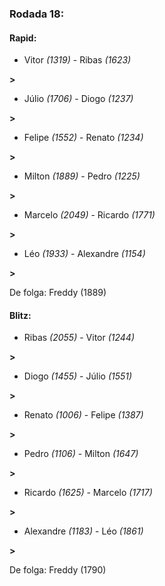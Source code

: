 ### Rodada 18:

#### Rapid:

* Vitor *(1319)*     -     Ribas *(1623)*

 **>** 
* Júlio *(1706)*     -     Diogo *(1237)*

 **>** 
* Felipe *(1552)*     -     Renato *(1234)*

 **>** 
* Milton *(1889)*     -     Pedro *(1225)*

 **>** 
* Marcelo *(2049)*     -     Ricardo *(1771)*

 **>** 
* Léo *(1933)*     -     Alexandre *(1154)*

 **>** 

De folga: Freddy (1889)

#### Blitz:

* Ribas *(2055)*     -     Vitor *(1244)*

 **>** 
* Diogo *(1455)*     -     Júlio *(1551)*

 **>** 
* Renato *(1006)*     -     Felipe *(1387)*

 **>** 
* Pedro *(1106)*     -     Milton *(1647)*

 **>** 
* Ricardo *(1625)*     -     Marcelo *(1717)*

 **>** 
* Alexandre *(1183)*     -     Léo *(1861)*

 **>** 

De folga: Freddy (1790)

